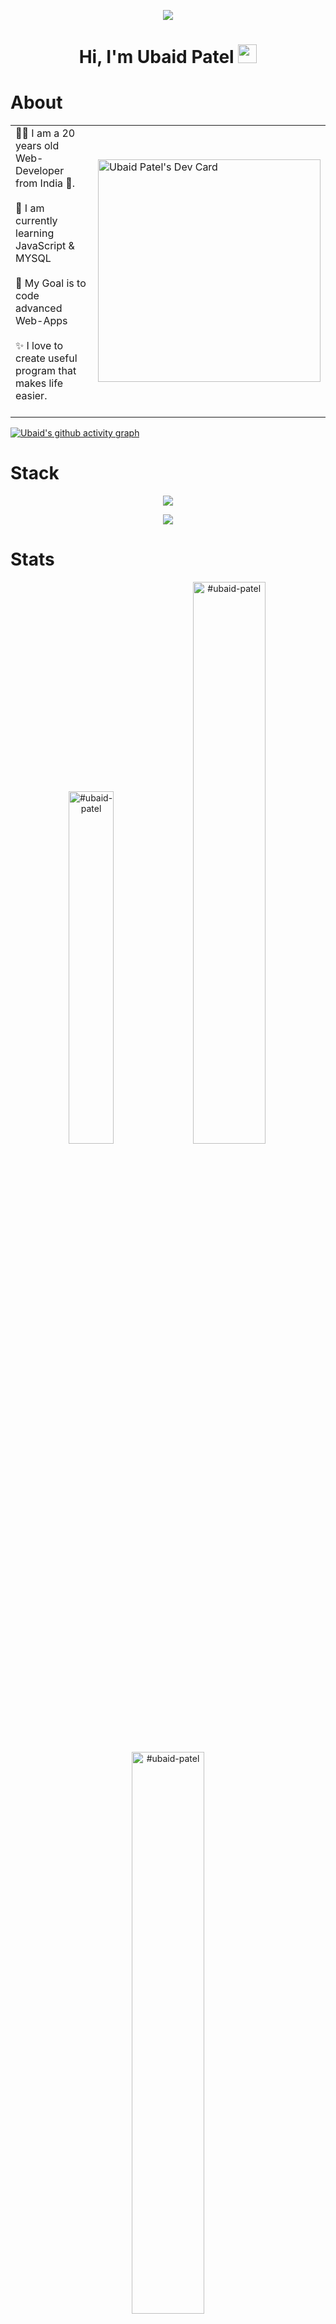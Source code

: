 <p align='center'>
<img src="https://primeshop.vercel.app/newgithub.jpg"/>
</p>

# <p align="center">Hi, I'm Ubaid Patel <img src="https://github.com/TheDudeThatCode/TheDudeThatCode/blob/master/Assets/Hi.gif" width="30px"></p>

# About
<table>
<tr>
  <td valign="center">
    👩‍💻 I am a 20 years old Web-Developer from India 🏡.<br><br>
    🌱 I am currently learning JavaScript & MYSQL<br><br>
    🎯 My Goal is to code advanced Web-Apps<br><br>
    ✨ I love to create useful program that makes life easier.<br><br>
<td >
  <a href="https://app.daily.dev/ubaidpatel"><img src="https://api.daily.dev/devcards/v2/LI3rdAa5IS6ia3NdQZCaG.png?type=default&r=xxf" width="356" alt="Ubaid Patel's Dev Card"/></a>
  </td>
</tr>
</table>
<!-- 
![Gambhir's github activity graph](https://github-readme-activity-graph.cyclic.app/graph?username=ubaid-patel&theme=react-dark)
--> 
<!-- # Technologies ⚙  -->


[![Ubaid's github activity graph](https://github-readme-activity-graph.vercel.app/graph?username=ubaid-patel&theme=react-dark)](https://github.com/ubaid-patel)

# Stack 

<p align='center'>
 <img src="https://skillicons.dev/icons?i=js,typescript,java,py,cpp,rust,php" />
</p>
<p align='center'>
 <img src="https://skillicons.dev/icons?i=react,nextjs,redux,redis,tailwind,threejs,graphql,nodejs,mongodb,django,firebase,jest" />
</p>

# Stats
<p align="center">
<img width="38%" src="https://github-readme-stats.vercel.app/api/top-langs?username=ubaid-patel&show_icons=true&theme=highcontrast&locale=en&layout=compact&hide_border=true" alt="#ubaid-patel" /> 

<img width="48%" src="https://github-readme-stats.vercel.app/api?username=ubaid-patel&show_icons=true&theme=highcontrast&locale=en&hide_border=true" alt="#ubaid-patel" />

<img width="48%" src="https://github-readme-streak-stats.herokuapp.com/?user=ubaid-patel&theme=highcontrast&hide_border=true" alt="#ubaid-patel" />
</p>
